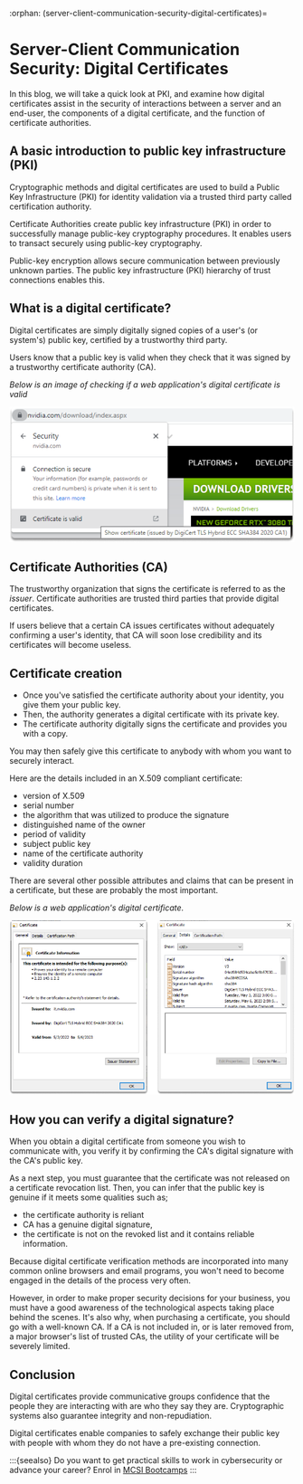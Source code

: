 :orphan:
(server-client-communication-security-digital-certificates)=

# Server-Client Communication Security: Digital Certificates

In this blog, we will take a quick look at PKI, and examine how digital certificates assist in the security of interactions between a server and an end-user, the components of a digital certificate, and the function of certificate authorities.

## A basic introduction to public key infrastructure (PKI)

Cryptographic methods and digital certificates are used to build a Public Key Infrastructure (PKI) for identity validation via a trusted third party called certification authority.

Certificate Authorities create public key infrastructure (PKI) in order to successfully manage public-key cryptography procedures. It enables users to transact securely using public-key cryptography.

Public-key encryption allows secure communication between previously unknown parties. The public key infrastructure (PKI) hierarchy of trust connections enables this.

## What is a digital certificate?

Digital certificates are simply digitally signed copies of a user's (or system's) public key, certified by a trustworthy third party.

Users know that a public key is valid when they check that it was signed by a trustworthy certificate authority (CA).

_Below is an image of checking if a web application's digital certificate is valid_

![](images/digital-certificates2.png)

## Certificate Authorities (CA)

The trustworthy organization that signs the certificate is referred to as the _issuer_. Certificate authorities are trusted third parties that provide digital certificates.

If users believe that a certain CA issues certificates without adequately confirming a user's identity, that CA will soon lose credibility and its certificates will become useless.

## Certificate creation

- Once you've satisfied the certificate authority about your identity, you give them your public key.
- Then, the authority generates a digital certificate with its private key.
- The certificate authority digitally signs the certificate and provides you with a copy.

You may then safely give this certificate to anybody with whom you want to securely interact.

Here are the details included in an X.509 compliant certificate:

- version of X.509
- serial number
- the algorithm that was utilized to produce the signature
- distinguished name of the owner
- period of validity
- subject public key
- name of the certificate authority
- validity duration

There are several other possible attributes and claims that can be present in a certificate, but these are probably the most important.

_Below is a web application's digital certificate._

![](images/digital-certificates.png)

## How you can verify a digital signature?

When you obtain a digital certificate from someone you wish to communicate with, you verify it by confirming the CA's digital signature with the CA's public key.

As a next step, you must guarantee that the certificate was not released on a certificate revocation list. Then, you can infer that the public key is genuine if it meets some qualities such as;

- the certificate authority is reliant
- CA has a genuine digital signature,
- the certificate is not on the revoked list and it contains reliable information.

Because digital certificate verification methods are incorporated into many common online browsers and email programs, you won't need to become engaged in the details of the process very often.

However, in order to make proper security decisions for your business, you must have a good awareness of the technological aspects taking place behind the scenes.
It's also why, when purchasing a certificate, you should go with a well-known CA.
If a CA is not included in, or is later removed from, a major browser's list of trusted CAs, the utility of your certificate will be severely limited.

## Conclusion

Digital certificates provide communicative groups confidence that the people they are interacting with are who they say they are. Cryptographic systems also guarantee integrity and non-repudiation.

Digital certificates enable companies to safely exchange their public key with people with whom they do not have a pre-existing connection.

:::{seealso}
Do you want to get practical skills to work in cybersecurity or advance your career? Enrol in [MCSI Bootcamps](https://www.mosse-institute.com/bootcamps.html)
:::
